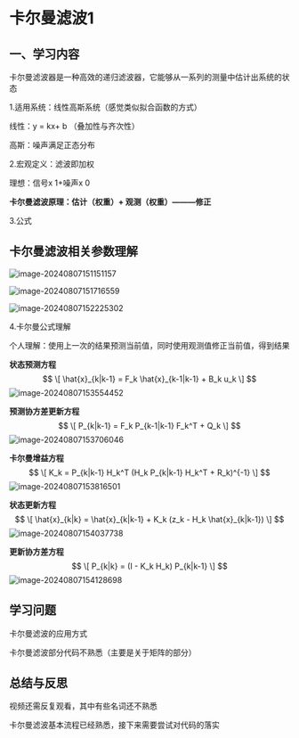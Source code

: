 # 卡尔曼滤波1

## 一、学习内容

卡尔曼滤波器是一种高效的递归滤波器，它能够从一系列的测量中估计出系统的状态

1.适用系统：线性高斯系统（感觉类似拟合函数的方式）

线性：y = kx+ b （叠加性与齐次性）

高斯：噪声满足正态分布

2.宏观定义：滤波即加权

理想：信号x 1+噪声x 0

**卡尔曼滤波原理：估计（权重）+ 观测（权重）———修正**

3.公式

## **卡尔曼滤波相关参数理解**

![image-20240807151151157](C:\Users\彭骏昊\AppData\Roaming\Typora\typora-user-images\image-20240807151151157.png)

![image-20240807151716559](C:\Users\彭骏昊\AppData\Roaming\Typora\typora-user-images\image-20240807151716559.png)

![image-20240807152225302](C:\Users\彭骏昊\AppData\Roaming\Typora\typora-user-images\image-20240807152225302.png)

4.卡尔曼公式理解

个人理解：使用上一次的结果预测当前值，同时使用观测值修正当前值，得到结果

**状态预测方程**
$$
\[  
\hat{x}_{k|k-1} = F_k \hat{x}_{k-1|k-1} + B_k u_k  
\]
$$
![image-20240807153554452](C:\Users\彭骏昊\AppData\Roaming\Typora\typora-user-images\image-20240807153554452.png)

**预测协方差更新方程**
$$
\[  
P_{k|k-1} = F_k P_{k-1|k-1} F_k^T + Q_k  
\]
$$
![image-20240807153706046](C:\Users\彭骏昊\AppData\Roaming\Typora\typora-user-images\image-20240807153706046.png)

**卡尔曼增益方程**
$$
\[  
K_k = P_{k|k-1} H_k^T (H_k P_{k|k-1} H_k^T + R_k)^{-1}  
\]
$$
![image-20240807153816501](C:\Users\彭骏昊\AppData\Roaming\Typora\typora-user-images\image-20240807153816501.png)

**状态更新方程**
$$
\[  
\hat{x}_{k|k} = \hat{x}_{k|k-1} + K_k (z_k - H_k \hat{x}_{k|k-1})  
\]
$$
![image-20240807154037738](C:\Users\彭骏昊\AppData\Roaming\Typora\typora-user-images\image-20240807154037738.png)

**更新协方差方程**
$$
\[  
P_{k|k} = (I - K_k H_k) P_{k|k-1}  
\]
$$
![image-20240807154128698](C:\Users\彭骏昊\AppData\Roaming\Typora\typora-user-images\image-20240807154128698.png)

## 学习问题

卡尔曼滤波的应用方式

卡尔曼滤波部分代码不熟悉（主要是关于矩阵的部分）

## 总结与反思

视频还需反复观看，其中有些名词还不熟悉

卡尔曼滤波基本流程已经熟悉，接下来需要尝试对代码的落实

